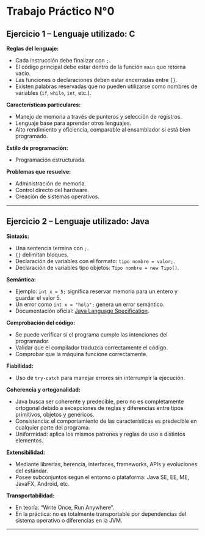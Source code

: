 # Trabajo Práctico N°0

## Ejercicio 1 – Lenguaje utilizado: **C**

**Reglas del lenguaje:**
- Cada instrucción debe finalizar con `;`.
- El código principal debe estar dentro de la función `main` que retorna vacío.
- Las funciones o declaraciones deben estar encerradas entre `{}`.
- Existen palabras reservadas que no pueden utilizarse como nombres de variables (`if`, `while`, `int`, etc.).

**Características particulares:**
- Manejo de memoria a través de punteros y selección de registros.
- Lenguaje base para aprender otros lenguajes.
- Alto rendimiento y eficiencia, comparable al ensamblador si está bien programado.

**Estilo de programación:**
- Programación estructurada.

**Problemas que resuelve:**
- Administración de memoria.
- Control directo del hardware.
- Creación de sistemas operativos.

---

## Ejercicio 2 – Lenguaje utilizado: **Java**

**Sintaxis:**
- Una sentencia termina con `;`.
- `{}` delimitan bloques.
- Declaración de variables con el formato: `tipo nombre = valor;`.
- Declaración de variables tipo objetos: `Tipo nombre = new Tipo()`.

**Semántica:**
- Ejemplo: `int x = 5;` significa reservar memoria para un entero y guardar el valor 5.
- Un error como `int x = "hola";` genera un error semántico.
- Documentación oficial: [Java Language Specification](https://docs.oracle.com/javase/specs/).

**Comprobación del código:**
- Se puede verificar si el programa cumple las intenciones del programador.
- Validar que el compilador traduzca correctamente el código.
- Comprobar que la máquina funcione correctamente.

**Fiabilidad:**
- Uso de `try-catch` para manejar errores sin interrumpir la ejecución.

**Coherencia y ortogonalidad:**
- Java busca ser coherente y predecible, pero no es completamente ortogonal debido a excepciones de reglas y diferencias entre tipos primitivos, objetos y genéricos.
- Consistencia: el comportamiento de las características es predecible en cualquier parte del programa.
- Uniformidad: aplica los mismos patrones y reglas de uso a distintos elementos.

**Extensibilidad:**
- Mediante librerías, herencia, interfaces, frameworks, APIs y evoluciones del estándar.
- Posee subconjuntos según el entorno o plataforma: Java SE, EE, ME, JavaFX, Android, etc.

**Transportabilidad:**
- En teoría: “Write Once, Run Anywhere”.
- En la práctica: no es totalmente transportable por dependencias del sistema operativo o diferencias en la JVM.

---

